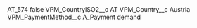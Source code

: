 <?xml version="1.0" encoding="UTF-8"?>
<CustomMetadata xmlns="http://soap.sforce.com/2006/04/metadata" xmlns:xsi="http://www.w3.org/2001/XMLSchema-instance" xmlns:xsd="http://www.w3.org/2001/XMLSchema">
    <label>AT_574</label>
    <protected>false</protected>
    <values>
        <field>VPM_CountryISO2__c</field>
        <value xsi:type="xsd:string">AT</value>
    </values>
    <values>
        <field>VPM_Country__c</field>
        <value xsi:type="xsd:string">Austria</value>
    </values>
    <values>
        <field>VPM_PaymentMethod__c</field>
        <value xsi:type="xsd:string">A_Payment demand</value>
    </values>
</CustomMetadata>
